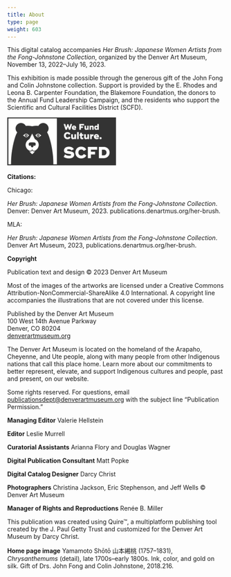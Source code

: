 ```yaml
---
title: About
type: page
weight: 603
---
```



This digital catalog accompanies *Her Brush: Japanese Women Artists from the Fong-Johnstone Collection*, organized by the Denver Art Museum, November 13, 2022–July 16, 2023.

This exhibition is made possible through the generous gift of the John Fong and Colin Johnstone collection. Support is provided by the E. Rhodes and Leona B. Carpenter Foundation, the Blakemore Foundation, the donors to the Annual Fund Leadership Campaign, and the residents who support the Scientific and Cultural Facilities District (SCFD). 

<a href="https://scfd.org/" style="border-bottom: none !important;"><img src="/img/scfd_logo.png" style="max-width:22rem;width:50%;"  alt="SCFD: We Fund Culture" /></a>

**Citations:**

Chicago:

*Her Brush: Japanese Women Artists from the Fong-Johnstone Collection*. Denver: Denver Art Museum, 2023. publications.denartmus.org/her-brush.

MLA:

*Her Brush: Japanese Women Artists from the Fong-Johnstone Collection*. Denver Art Museum, 2023, publications.denartmus.org/her-brush.

**Copyright**

Publication text and design © 2023 Denver Art Museum

Most of the images of the artworks are licensed under a Creative Commons Attribution-NonCommercial-ShareAlike 4.0 International. A copyright line accompanies the illustrations that are not covered under this license.

Published by the Denver Art Museum\
100 West 14th Avenue Parkway\
Denver, CO 80204\
[denverartmuseum.org](https://denverartmuseum.org)

The Denver Art Museum is located on the homeland of the Arapaho, Cheyenne, and Ute people, along with many people from other Indigenous nations that call this place home. Learn more about our commitments to better represent, elevate, and support Indigenous cultures and people, past and present, on our website.

Some rights reserved. For questions, email publicationsdept@denverartmuseum.org with the subject line “Publication Permission.”

**Managing Editor** Valerie Hellstein

**Editor** Leslie Murrell

**Curatorial Assistants** Arianna Flory and Douglas Wagner

**Digital Publication Consultant** Matt Popke

**Digital Catalog Designer** Darcy Christ

**Photographers** Christina Jackson, Eric Stephenson, and Jeff Wells © Denver Art Museum

**Manager of Rights and Reproductions** Renée B. Miller

This publication was created using Quire™, a multiplatform publishing tool created by the J. Paul Getty Trust and customized for the Denver Art Museum by Darcy Christ.

**Home page image** Yamamoto Shōtō 山本緗桃 (1757–1831), *Chrysanthemums* (detail), late 1700s–early 1800s. Ink, color, and gold on silk. Gift of Drs. John Fong and Colin Johnstone, 2018.216.
